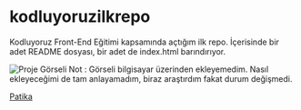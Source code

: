 # kodluyoruzilkrepo
Kodluyoruz Front-End Eğitimi kapsamında açtığım ilk repo. İçerisinde bir adet README dosyası, bir adet de index.html barındırıyor.


![Proje Görseli](C:\Users\PC\Desktop\Images\add.PNG) Not : Görseli bilgisayar üzerinden ekleyemedim. Nasıl ekleyeceğimi de tam anlayamadım, biraz araştırdım fakat durum değişmedi.

[Patika](www.patika.dev) 



